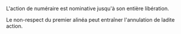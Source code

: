 L'action de numéraire est nominative jusqu'à son entière libération.

Le non-respect du premier alinéa peut entraîner l'annulation de ladite action.
